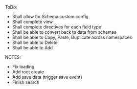 ToDo:

- Shall allow for Schema custom config
- Shall complete view
- Shall complete directives for each field type
- Shall be able to convert back to data from schemas
- Shall be able to Copy, Paste, Duplicate across namespaces
- Shall be able to Delete
- Shall be able to Add

NOTES:
 - Fix loading
 - Add root create 
 - Add save data (trigger save event)
 - Finish search
